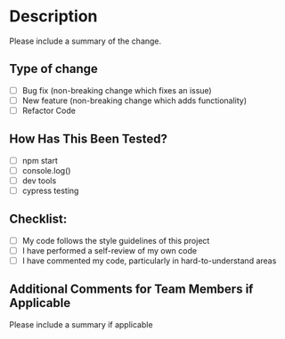 # Description
Please include a summary of the change.

## Type of change
- [ ] Bug fix (non-breaking change which fixes an issue)
- [ ] New feature (non-breaking change which adds functionality)
- [ ] Refactor Code

## How Has This Been Tested?
- [ ] npm start
- [ ] console.log()
- [ ] dev tools
- [ ] cypress testing

## Checklist:
- [ ] My code follows the style guidelines of this project
- [ ] I have performed a self-review of my own code
- [ ] I have commented my code, particularly in hard-to-understand areas

## Additional Comments for Team Members if Applicable 
Please include a summary if applicable